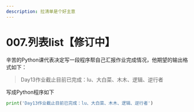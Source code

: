 ```yaml
---
description: 拉清单是个好主意
---
```


# 007.列表list【修订中】

辛苦的Python课代表决定写一段程序帮自己汇报作业完成情况，他期望的输出格式如下：

> Day13作业截止目前已完成：lu、大白菜、木木、逻辑、逆行者

写成Python程序如下

```python
print('Day13作业截止目前已完成：lu、大白菜、木木、逻辑、逆行者')
```
